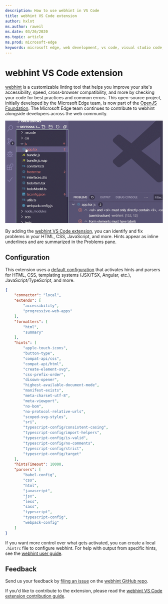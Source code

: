 ```yaml
---
description: How to use webhint in VS Code
title: webhint VS Code extension
author: hxlnt
ms.author: raweil
ms.date: 03/26/2020
ms.topic: article
ms.prod: microsoft-edge
keywords: microsoft edge, web development, vs code, visual studio code, webhint
---
```


# webhint VS Code extension

[webhint](https://webhint.io) is a customizable linting tool that helps you improve your site's accessibility, speed, cross-browser compatibility, and more by checking your code for best practices and common errors. This open-source project, initially developed by the Microsoft Edge team, is now part of the [OpenJS Foundation](https://openjsf.org/). The Microsoft Edge team continues to contribute to webhint alongside developers across the web community.

![GIF of webhint VS Code extension](./media/webhint-vscode.gif)

By adding the [webhint VS Code extension](https://marketplace.visualstudio.com/items?itemName=webhint.vscode-webhint), you can identify and fix problems in your HTML, CSS, JavaScript, and more. Hints appear as inline underlines and are summarized in the Problems pane.

## Configuration

This extension uses a [default configuration](https://github.com/webhintio/hint/blob/master/packages/configuration-development/index.json) that activates hints and parsers for HTML, CSS, templating systems (JSX/TSX, Angular, etc.), JavaScript/TypeScript, and more.

```json
{
    "connector": "local",
    "extends": [
        "accessibility",
        "progressive-web-apps"
    ],
    "formatters": [
        "html",
        "summary"
    ],
    "hints": [
        "apple-touch-icons",
        "button-type",
        "compat-api/css",
        "compat-api/html",
        "create-element-svg",
        "css-prefix-order",
        "disown-opener",
        "highest-available-document-mode",
        "manifest-exists",
        "meta-charset-utf-8",
        "meta-viewport",
        "no-bom",
        "no-protocol-relative-urls",
        "scoped-svg-styles",
        "sri",
        "typescript-config/consistent-casing",
        "typescript-config/import-helpers",
        "typescript-config/is-valid",
        "typescript-config/no-comments",
        "typescript-config/strict",
        "typescript-config/target"
    ],
    "hintsTimeout": 10000,
    "parsers": [
        "babel-config",
        "css",
        "html",
        "javascript",
        "jsx",
        "less",
        "sass",
        "typescript",
        "typescript-config",
        "webpack-config"
    ]
}
```

If you want more control over what gets activated, you can create a local `.hintrc` file to configure webhint. For help with output from specific hints, see the [webhint user guide](https://webhint.io/docs/user-guide/configuring-webhint/summary/).

## Feedback

Send us your feedback by [filing an issue](https://github.com/webhintio/hint/issues/new) on the [webhint GitHub repo](https://github.com/webhintio/hint). 

If you'd like to contribute to the extension, please read the [webhint VS Code extension contribution guide](https://github.com/webhintio/hint/blob/master/packages/extension-vscode/CONTRIBUTING.md).

